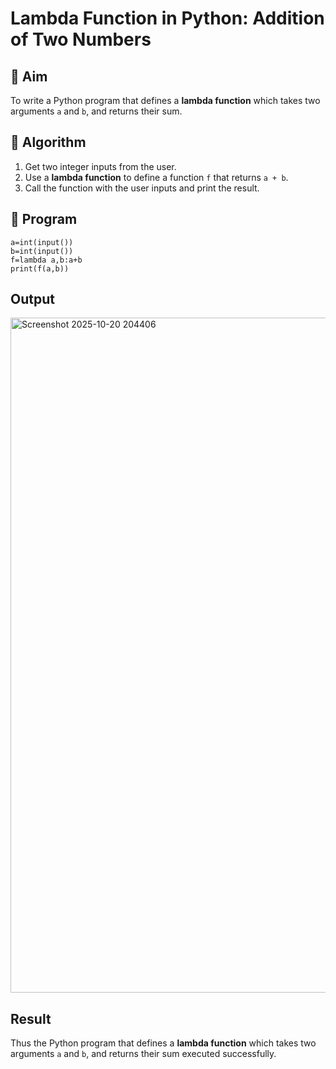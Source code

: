 # Lambda Function in Python: Addition of Two Numbers

## 🎯 Aim
To write a Python program that defines a **lambda function** which takes two arguments `a` and `b`, and returns their sum.

## 🧠 Algorithm
1. Get two integer inputs from the user.
2. Use a **lambda function** to define a function `f` that returns `a + b`.
3. Call the function with the user inputs and print the result.

## 🧾 Program
```
a=int(input())
b=int(input())
f=lambda a,b:a+b
print(f(a,b))
```

## Output
<img width="1920" height="1080" alt="Screenshot 2025-10-20 204406" src="https://github.com/user-attachments/assets/11420786-c3ea-429a-bf24-f8e9f1743dd1" />


## Result
Thus the Python program that defines a **lambda function** which takes two arguments `a` and `b`, and returns their sum executed successfully.

